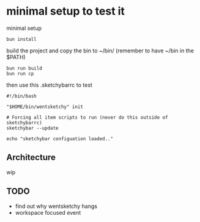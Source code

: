 # minimal setup to test it

minimal setup

```shell
bun install
```

build the project and copy the bin to  ~/bin/ (remember to have ~/bin in the $PATH)

```
bun run build
bun run cp
```


then use this .sketchybarrc to test

```shell
#!/bin/bash

"$HOME/bin/wentsketchy" init

# Forcing all item scripts to run (never do this outside of sketchybarrc)
sketchybar --update

echo "sketchybar configuation loaded.."
```


## Architecture

wip


## TODO

- find out why wentsketchy hangs
- workspace focused event
